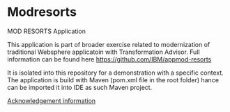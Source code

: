 # Modresorts
MOD RESORTS Application

This application is part of broader exercise related to modernization of traditional Websphere applicatoin with Transformation Advisor. Full information can be found here https://github.com/IBM/appmod-resorts

It is isolated into this repository for a demonstration with a specific context.
The application is build with Maven (pom.xml file in the root folder) hance can be imported it into IDE as such Maven project.

[Acknowledgement information](./ACKNOWLEDGEMENTS.md)
